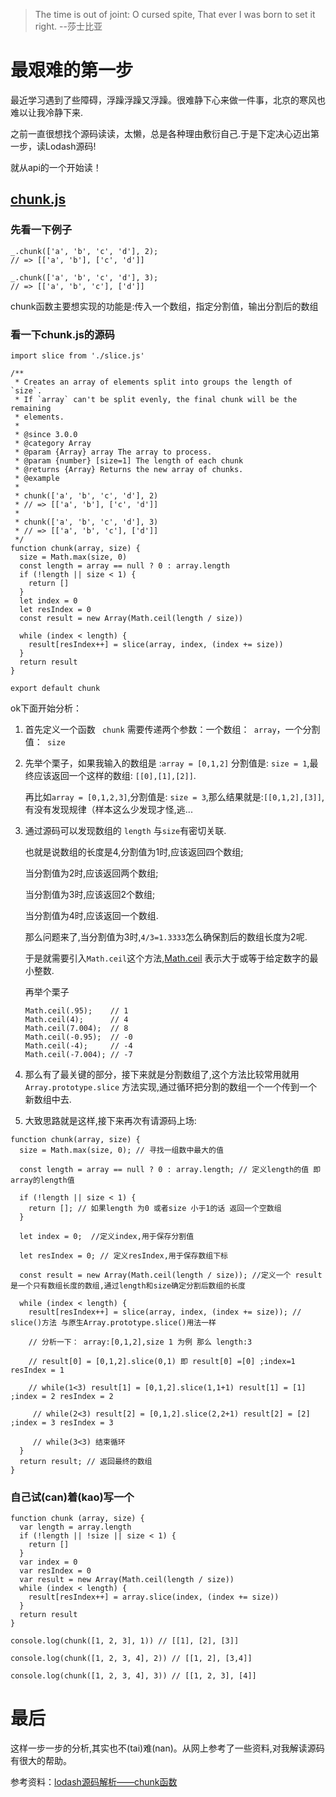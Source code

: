 
> The time is out of joint: O cursed spite, That ever I was born to set it right.                                                                                       --莎士比亚

# 最艰难的第一步

最近学习遇到了些障碍，浮躁浮躁又浮躁。很难静下心来做一件事，北京的寒风也难以让我冷静下来.

之前一直很想找个源码读读，太懒，总是各种理由敷衍自己.于是下定决心迈出第一步，读Lodash源码!

就从api的一个开始读！

## [chunk.js](https://github.com/lodash/lodash/blob/master/chunk.js)

### 先看一下例子

```
_.chunk(['a', 'b', 'c', 'd'], 2);
// => [['a', 'b'], ['c', 'd']]
 
_.chunk(['a', 'b', 'c', 'd'], 3);
// => [['a', 'b', 'c'], ['d']]
```
chunk函数主要想实现的功能是:传入一个数组，指定分割值，输出分割后的数组

### 看一下chunk.js的源码
```
import slice from './slice.js'

/**
 * Creates an array of elements split into groups the length of `size`.
 * If `array` can't be split evenly, the final chunk will be the remaining
 * elements.
 *
 * @since 3.0.0
 * @category Array
 * @param {Array} array The array to process.
 * @param {number} [size=1] The length of each chunk
 * @returns {Array} Returns the new array of chunks.
 * @example
 *
 * chunk(['a', 'b', 'c', 'd'], 2)
 * // => [['a', 'b'], ['c', 'd']]
 *
 * chunk(['a', 'b', 'c', 'd'], 3)
 * // => [['a', 'b', 'c'], ['d']]
 */
function chunk(array, size) {
  size = Math.max(size, 0)
  const length = array == null ? 0 : array.length
  if (!length || size < 1) {
    return []
  }
  let index = 0
  let resIndex = 0
  const result = new Array(Math.ceil(length / size))

  while (index < length) {
    result[resIndex++] = slice(array, index, (index += size))
  }
  return result
}

export default chunk
```
ok下面开始分析：
 1. 首先定义一个函数 `` chunk`` 需要传递两个参数：一个数组：`` array``，一个分割值：`` size`` 

2.  先举个栗子，如果我输入的数组是 :``array = [0,1,2]`` 分割值是: ``size = 1``,最终应该返回一个这样的数组: ``[[0],[1],[2]]``.
  
    再比如``array = [0,1,2,3]``,分割值是: ``size = 3``,那么结果就是:``[[0,1,2],[3]]``,有没有发现规律（样本这么少发现才怪,逃...

3. 通过源码可以发现数组的 ``length`` 与``size``有密切关联.

    也就是说数组的长度是4,分割值为1时,应该返回四个数组;
    
    当分割值为2时,应该返回两个数组;
    
    当分割值为3时,应该返回2个数组;
    
    当分割值为4时,应该返回一个数组.
    
    那么问题来了,当分割值为3时,``4/3=1.3333``怎么确保割后的数组长度为2呢.
    
    于是就需要引入``Math.ceil``这个方法,[Math.ceil](https://developer.mozilla.org/en-US/docs/Web/JavaScript/Reference/Global_Objects/Math/ceil) 表示大于或等于给定数字的最小整数.

    再举个栗子
    ```
    Math.ceil(.95);    // 1
    Math.ceil(4);      // 4
    Math.ceil(7.004);  // 8
    Math.ceil(-0.95);  // -0
    Math.ceil(-4);     // -4
    Math.ceil(-7.004); // -7
    ```

4. 那么有了最关键的部分，接下来就是分割数组了,这个方法比较常用就用``Array.prototype.slice`` 方法实现,通过循环把分割的数组一个一个传到一个新数组中去.
5. 大致思路就是这样,接下来再次有请源码上场:

```
function chunk(array, size) {
  size = Math.max(size, 0); // 寻找一组数中最大的值

  const length = array == null ? 0 : array.length; // 定义length的值 即array的length值

  if (!length || size < 1) {
    return []; // 如果length 为0 或者size 小于1的话 返回一个空数组
  }

  let index = 0;  //定义index,用于保存分割值

  let resIndex = 0; // 定义resIndex,用于保存数组下标

  const result = new Array(Math.ceil(length / size)); //定义一个 result 是一个只有数组长度的数组,通过length和size确定分割后数组的长度

  while (index < length) {
    result[resIndex++] = slice(array, index, (index += size)); // slice()方法 与原生Array.prototype.slice()用法一样

    // 分析一下： array:[0,1,2],size 1 为例 那么 length:3

    // result[0] = [0,1,2].slice(0,1) 即 result[0] =[0] ;index=1 resIndex = 1

    // while(1<3) result[1] = [0,1,2].slice(1,1+1) result[1] = [1] ;index = 2 resIndex = 2

     // while(2<3) result[2] = [0,1,2].slice(2,2+1) result[2] = [2] ;index = 3 resIndex = 3

     // while(3<3) 结束循环
  }
  return result; // 返回最终的数组
}
```

### 自己试(can)着(kao)写一个

```
function chunk (array, size) {
  var length = array.length
  if (!length || !size || size < 1) {
    return []
  }
  var index = 0
  var resIndex = 0
  var result = new Array(Math.ceil(length / size))
  while (index < length) {
    result[resIndex++] = array.slice(index, (index += size))
  }
  return result
}

console.log(chunk([1, 2, 3], 1)) // [[1], [2], [3]]

console.log(chunk([1, 2, 3, 4], 2)) // [[1, 2], [3,4]]

console.log(chunk([1, 2, 3, 4], 3)) // [[1, 2, 3], [4]]

```

# 最后
这样一步一步的分析,其实也不(tai)难(nan)。从网上参考了一些资料,对我解读源码有很大的帮助。

参考资料：[lodash源码解析——chunk函数](https://segmentfault.com/a/1190000012025488#articleHeader2)
